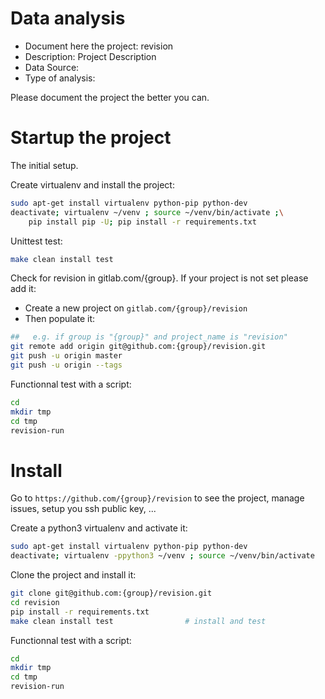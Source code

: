 # Data analysis
- Document here the project: revision
- Description: Project Description
- Data Source:
- Type of analysis:

Please document the project the better you can.

# Startup the project

The initial setup.

Create virtualenv and install the project:
```bash
sudo apt-get install virtualenv python-pip python-dev
deactivate; virtualenv ~/venv ; source ~/venv/bin/activate ;\
    pip install pip -U; pip install -r requirements.txt
```

Unittest test:
```bash
make clean install test
```

Check for revision in gitlab.com/{group}.
If your project is not set please add it:

- Create a new project on `gitlab.com/{group}/revision`
- Then populate it:

```bash
##   e.g. if group is "{group}" and project_name is "revision"
git remote add origin git@github.com:{group}/revision.git
git push -u origin master
git push -u origin --tags
```

Functionnal test with a script:

```bash
cd
mkdir tmp
cd tmp
revision-run
```

# Install

Go to `https://github.com/{group}/revision` to see the project, manage issues,
setup you ssh public key, ...

Create a python3 virtualenv and activate it:

```bash
sudo apt-get install virtualenv python-pip python-dev
deactivate; virtualenv -ppython3 ~/venv ; source ~/venv/bin/activate
```

Clone the project and install it:

```bash
git clone git@github.com:{group}/revision.git
cd revision
pip install -r requirements.txt
make clean install test                # install and test
```
Functionnal test with a script:

```bash
cd
mkdir tmp
cd tmp
revision-run
```
